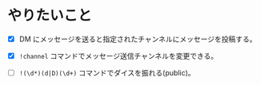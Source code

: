 # やりたいこと

- [x] DM にメッセージを送ると指定されたチャンネルにメッセージを投稿する。
- [x] `!channel` コマンドでメッセージ送信チャンネルを変更できる。
- [ ] `!(\d*)(d|D)(\d+)` コマンドでダイスを振れる(public)。


